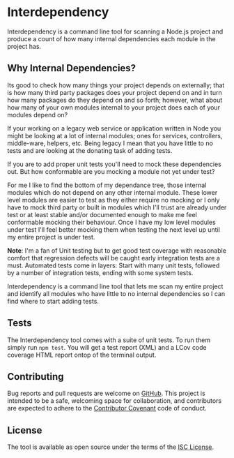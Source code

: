 # Interdependency

Interdependency is a command line tool for scanning a Node.js project and produce a count of how many internal dependencies each module in the project has.

## Why Internal Dependencies?

Its good to check how many things your project depends on externally; that is how many third party packages does your project depend on and in turn how many packages do they depend on and so forth; however, what about how many of your own modules internal to your project does each of your modules depend on?

If your working on a legacy web service or application written in Node you might be looking at a lot of internal modules; ones for services, controllers, middle-ware, helpers, etc. Being legacy I mean that you have little to no tests and are looking at the donating task of adding tests.

If you are to add proper unit tests you'll need to mock these dependencies out. But how conformable are you mocking a module not yet under test?

For me I like to find the bottom of my dependance tree, those internal modules which do not depend on any other internal module. These lower level modules are easier to test as they either require no mocking or I only have to mock third party or built in modules which I'll trust are already under test or at least stable and/or documented enough to make me feel conformable mocking their behaviour. Once I have my low level modules under test I'll feel better mocking them when testing the next level up until my entire project is under test.

**Note**: I'm a fan of Unit testing but to get good test coverage with reasonable comfort that regression defects will be caught early integration tests are a must. Automated tests come in layers: Start with many unit tests, followed by a number of integration tests, ending with some system tests.

Interdependency is a command line tool that lets me scan my entire project and identify all modules who have little to no internal dependencies so I can find where to start adding tests.

## Tests

The Interdependency tool comes with a suite of unit tests. To run them simply run `npm test`. You will get a test report (XML) and a LCov code coverage HTML report ontop of the terminal output.


## Contributing

Bug reports and pull requests are welcome on [GitHub](https://github.com/bvanderlaan/interdependent). This project is intended to be a safe, welcoming space for collaboration, and contributors are expected to adhere to the [Contributor Covenant](https://contributor-covenant.org/) code of conduct.

## License

The tool is available as open source under the terms of the [ISC License](https://choosealicense.com/licenses/isc/).
